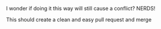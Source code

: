 

I wonder if doing it this way will still cause a conflict?
NERDS!


This should create a clean and easy pull request and merge

